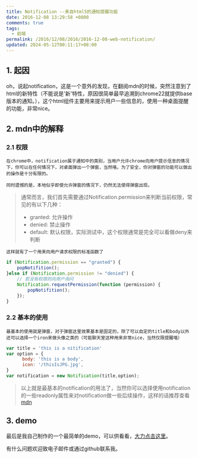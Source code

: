 ```yaml
---
title: Notification --来自html5的通知提醒功能
date: 2016-12-08 13:29:58 +0800
comments: true
tags:
  - 前端
permalink: /2016/12/08/2016/2016-12-08-web-notification/
updated: 2024-05-12T00:11:17+08:00
---
```


## 1. 起因

  oh，说起notification，这是一个意外的发现，在翻阅mdn的时候，突然注意到了html的新特性（不能说是'新'特性，原因很简单最早追溯到chrome22就提供base版本的通知。），这个html组件主要用来提示用户一些信息的，使用一种桌面提醒的功能，非常nice。

## 2. mdn中的解释

### 2.1 权限

	在chrome中，notification属于通知中的类别，当用户允许chrome向用户提示信息的情况下，你可以在任何情况下，对桌面弹出一个弹窗，当然咯，为了安全，你对弹窗的功能可以做出的操作是十分有限的。

	同时遗憾的是，本地似乎即使允许弹窗的情况下，仍然无法使得弹窗出现。

> 通常而言，我们首先需要通过Notification.permission来判断当前权限，常见的有以下几种：
> - granted: 允许操作
> - denied: 禁止操作
> - default: 默认权限，实际测试中，这个权限通常是完全可以看做deny来判断 


	这样就有了一个用来向用户请求权限的标准函数了

```js
if (Notification.permission == "granted") {
	popNotifition();
}else if (Notification.permission != "denied") {
	// 若没有权限则向用户询问
	Notification.requestPermission(function (permission) {
		popNotifition();
	});
} 
```

### 2.2 基本的使用

	最基本的使用就是弹窗，对于弹窗这里效果基本是固定的，除了可以自定的title和body以外还可以选择一个iron来做头像之类的（可能聊天室这种用来非常nice，当然仅限提醒咯）

```js
var title = 'this is a nitification'
var option = {
      body: 'this is a body',
      icon: '/thisIsJPG.jpg',
}
var notification = new Notification(title,option);
```

> 以上就是最基本的notification的用法了，当然你可以选择使用notification的一些readonly属性来对notification做一些后续操作，这样的话推荐查看[mdn](http://developer.mozilla.org/en-US/docs/Web/API/Notification-2.html)

## 3. demo

最后是我自己制作的一个最简单的demo，可以供看看，[大力点击这里](http://www.iceprosurface.com/demo/notifition/demo.html)。

有什么问题欢迎致电子邮件或通过github联系我。
